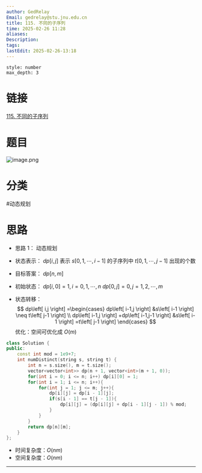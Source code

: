 ```yaml
---
author: GedRelay
Email: gedrelay@stu.jnu.edu.cn
title: 115. 不同的子序列
time: 2025-02-26 11:28
aliases: 
Description: 
tags: 
lastEdit: 2025-02-26-13:18
---
```


```toc
style: number
max_depth: 3
```

# 链接
[115. 不同的子序列](https://leetcode.cn/problems/distinct-subsequences/) 

# 题目
![image.png](https://ged-pic-bed.oss-cn-guangzhou.aliyuncs.com/img/202502261128014.png)


# 分类
#动态规划 

# 思路
- 思路 1：
动态规划
- 状态表示：
${dp\left[ i,j \right]  }$ 表示 ${s\left[ 0,1,\cdots ,i-1 \right]  }$ 的子序列中 ${t\left[ 0,1,\cdots ,j-1 \right]  }$ 出现的个数

- 目标答案：
${dp\left[ n,m \right]  }$ 

- 初始状态：
${dp\left[ i,0 \right] =1 ,i=0,1,\cdots ,n}$ 
${dp\left[ 0,j \right] =0,j=1,2,\cdots ,m }$ 

- 状态转移：
$$
dp\left[ i,j \right] =\begin{cases} dp\left[ i-1,j \right] &s\left[ i-1 \right] \neq t\left[ j-1 \right] \\ dp\left[ i-1,j \right] +dp\left[ i-1,j-1 \right] &s\left[ i-1 \right] =t\left[ j-1 \right]  \end{cases} 
$$
优化：空间可优化成 ${O\left( m \right)  }$ 


```cpp
class Solution {
public:
    const int mod = 1e9+7;
    int numDistinct(string s, string t) {
        int n = s.size(), m = t.size();
        vector<vector<int>> dp(n + 1, vector<int>(m + 1, 0));
        for(int i = 0; i <= n; i++) dp[i][0] = 1;
        for(int i = 1; i <= n; i++){
            for(int j = 1; j <= m; j++){
                dp[i][j] = dp[i - 1][j];
                if(s[i - 1] == t[j - 1]){
                    dp[i][j] = (dp[i][j] + dp[i - 1][j - 1]) % mod;
                }
            }
        }
        return dp[n][m];
    }
};
```


- 时间复杂度：${O\left( nm \right)  }$ 
- 空间复杂度：${O\left( nm \right)  }$ 


---

